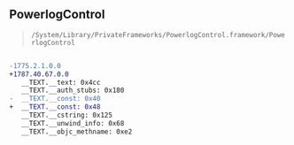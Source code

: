 ## PowerlogControl

> `/System/Library/PrivateFrameworks/PowerlogControl.framework/PowerlogControl`

```diff

-1775.2.1.0.0
+1787.40.67.0.0
   __TEXT.__text: 0x4cc
   __TEXT.__auth_stubs: 0x180
-  __TEXT.__const: 0x40
+  __TEXT.__const: 0x48
   __TEXT.__cstring: 0x125
   __TEXT.__unwind_info: 0x68
   __TEXT.__objc_methname: 0xe2

```
